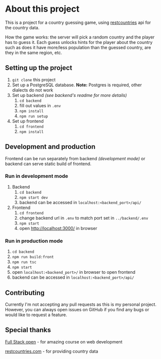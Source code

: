 # About this project

This is a project for a country guessing game, using [restcountries](https://restcountries.com/) api for the country data.

How the game works: the server will pick a random country and the player has to guess it. Each guess unlocks hints for the player about the country such as does it have more/less population than the guessed country, are they in the same region, etc.

## Setting up the project

1. `git clone` this project
2. Set up a PostgreSQL database. **Note:** Postgres is required, other dialects do not work
3. Set up backend _(see backend's readme for more details)_
   1. `cd backend`
   2. fill out values in `.env`
   3. `npm install`
   4. `npm run setup`
4. Set up frontend
   1. `cd frontend`
   2. `npm install`

## Development and production

Frontend can be run separately from backend _(development mode)_ or backend can serve static build of frontend.

### Run in development mode

1. Backend
   1. `cd backend`
   2. `npm start dev`
   3. backend can be accessed in `localhost:<backend_port>/api/`
2. Frontend
   1. `cd frontend`
   2. change backend url in `.env` to match port set in `../backend/.env`
   3. `npm start`
   4. open <http://localhost:3000/> in browser

### Run in production mode

1. `cd backend`
2. `npm run build:front`
3. `npm run tsc`
4. `npm start`
5. open `localhost:<backend_port>/` in browser to open frontend
6. backend can be accessed in `localhost:<backend_port>/api/`

## Contributing

Currently I'm not accepting any pull requests as this is my personal project. However, you can always open issues on GitHub if you find any bugs or would like to request a feature.

## Special thanks

[Full Stack open](https://fullstackopen.com/en/) - for amazing course on web development

[restcountries.com](https://restcountries.com/) - for providing country data
